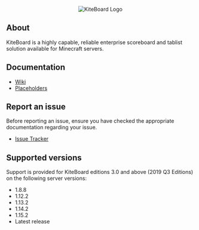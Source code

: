 <p align="center">
  <img src="https://i.imgur.com/3aB1yGv.png" alt="KiteBoard Logo"/>
</p>

## About
KiteBoard is a highly capable, reliable enterprise scoreboard and tablist solution available for Minecraft servers.

## Documentation
- [Wiki](https://github.com/Niall7459/KiteBoard-Documentation/wiki)
- [Placeholders](https://github.com/PlaceholderAPI/PlaceholderAPI/wiki/Placeholders)

## Report an issue
Before reporting an issue, ensure you have checked the appropriate documentation regarding your issue.
- [Issue Tracker](https://github.com/Niall7459/KiteBoard-Documentation/issues)

## Supported versions
Support is provided for KiteBoard editions 3.0 and above (2019 Q3 Editions) on the following server versions:
- 1.8.8
- 1.12.2
- 1.13.2
- 1.14.2
- 1.15.2
- Latest release
